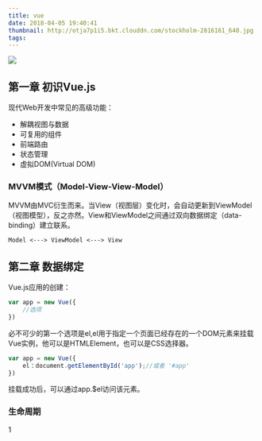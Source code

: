 ```yaml
---
title: vue
date: 2018-04-05 19:40:41
thumbnail: http://otja7p1i5.bkt.clouddn.com/stockholm-2816161_640.jpg
tags:
---
```



![](http://otja7p1i5.bkt.clouddn.com/stockholm-2816161_640.jpg)
## 第一章 初识Vue.js

<!-- more -->
现代Web开发中常见的高级功能：

- 解耦视图与数据
- 可复用的组件
- 前端路由
- 状态管理
- 虚拟DOM(Virtual DOM)


### MVVM模式（Model-View-View-Model）

MVVM由MVC衍生而来。当View（视图层）变化时，会自动更新到ViewModel（视图模型），反之亦然。View和ViewModel之间通过双向数据绑定（data-binding）建立联系。

    Model <---> ViewModel <---> View


## 第二章 数据绑定

Vue.js应用的创建：
```js
var app = new Vue({
    //选项
})
```
必不可少的第一个选项是el,el用于指定一个页面已经存在的一个DOM元素来挂载Vue实例，他可以是HTMLElement，也可以是CSS选择器。

```js
var app = new Vue({
    el：document.getElementById('app');//或者 '#app'
})
```
挂载成功后，可以通过app.$el访问该元素。


### 生命周期


1   